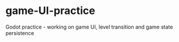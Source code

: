 # game-UI-practice
Godot practice - working on game UI, level transition and game state persistence
